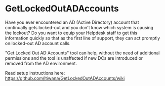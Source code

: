 # GetLockedOutADAccounts
Have you ever encountered an AD (Active Directory) account that continually gets locked-out and you don't know which system is causing the lockout? Do you want to equip your Helpdesk staff to get this information quickly so that as the first line of support, they can act promptly on locked-out AD account calls.

"Get Locked Out AD Accounts" tool can help, without the need of additional permissions and the tool is unaffected if new DCs are introduced or removed from the AD environment.

Read setup instructions here: https://github.com/ltiwana/GetLockedOutADAccounts/wiki 
